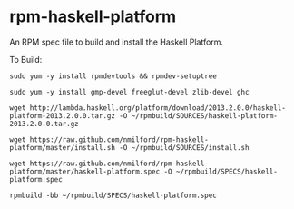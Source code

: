 rpm-haskell-platform
====================

An RPM spec file to build and install the Haskell Platform.

To Build:

`sudo yum -y install rpmdevtools && rpmdev-setuptree`

`sudo yum -y install gmp-devel freeglut-devel zlib-devel ghc`

`wget http://lambda.haskell.org/platform/download/2013.2.0.0/haskell-platform-2013.2.0.0.tar.gz -O ~/rpmbuild/SOURCES/haskell-platform-2013.2.0.0.tar.gz`

`wget https://raw.github.com/nmilford/rpm-haskell-platform/master/install.sh -O ~/rpmbuild/SOURCES/install.sh`

`wget https://raw.github.com/nmilford/rpm-haskell-platform/master/haskell-platform.spec -O ~/rpmbuild/SPECS/haskell-platform.spec`

`rpmbuild -bb ~/rpmbuild/SPECS/haskell-platform.spec`
